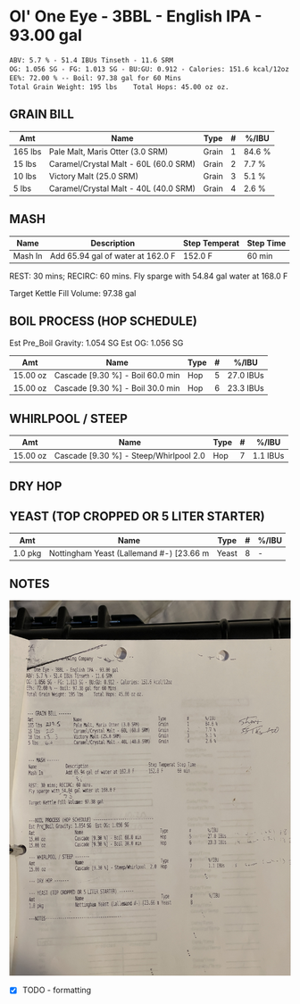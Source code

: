 # Ol' One Eye - 3BBL - English IPA - 93.00 gal

```
ABV: 5.7 % - 51.4 IBUs Tinseth - 11.6 SRM
OG: 1.056 SG - FG: 1.013 SG - BU:GU: 0.912 - Calories: 151.6 kcal/12oz
EE%: 72.00 % -- Boil: 97.38 gal for 60 Mins
Total Grain Weight: 195 lbs    Total Hops: 45.00 oz oz.
```

## GRAIN BILL

| Amt     | Name                                  | Type  | #   | %/IBU  |
| ------- | ------------------------------------- | ----- | --- | ------ |
| 165 lbs | Pale Malt, Maris Otter (3.0 SRM)      | Grain | 1   | 84.6 % |
| 15 lbs  | Caramel/Crystal Malt - 60L (60.0 SRM) | Grain | 2   | 7.7 %  |
| 10 lbs  | Victory Malt (25.0 SRM)               | Grain | 3   | 5.1 %  |
| 5 lbs   | Caramel/Crystal Malt - 40L (40.0 SRM) | Grain | 4   | 2.6 %  |

## MASH

| Name    | Description                       | Step Temperat | Step Time |
| ------- | --------------------------------- | ------------- | --------- |
| Mash In | Add 65.94 gal of water at 162.0 F | 152.0 F       | 60 min    |

REST: 30 mins; RECIRC: 60 mins.
Fly sparge with 54.84 gal water at 168.0 F

Target Kettle Fill Volume: 97.38 gal

## BOIL PROCESS (HOP SCHEDULE)
Est Pre_Boil Gravity: 1.054 SG Est OG: 1.056 SG

| Amt      | Name                             | Type | #   | %/IBU     |
| -------- | -------------------------------- | ---- | --- | --------- |
| 15.00 oz | Cascade [9.30 %] - Boil 60.0 min | Hop  | 5   | 27.0 IBUs |
| 15.00 oz | Cascade [9.30 %] - Boil 30.0 min | Hop  | 6   | 23.3 IBUs |

## WHIRLPOOL / STEEP

| Amt      | Name                                   | Type | #   | %/IBU    |
| -------- | -------------------------------------- | ---- | --- | -------- |
| 15.00 oz | Cascade [9.30 %] - Steep/Whirlpool 2.0 | Hop  | 7   | 1.1 IBUs |

## DRY HOP

## YEAST (TOP CROPPED OR 5 LITER STARTER)

| Amt     | Name                                     | Type  | #   | %/IBU |
| ------- | ---------------------------------------- | ----- | --- | ----- |
| 1.0 pkg | Nottingham Yeast (Lallemand #-) [23.66 m | Yeast | 8   | -     |

## NOTES

![](../assets/media/SkillShot.jpg)

- [x] TODO - formatting